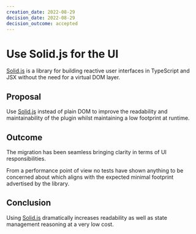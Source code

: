 ```yaml
---
creation_date: 2022-08-29
decision_date: 2022-08-29
decision_outcome: accepted
---
```

# Use Solid.js for the UI

[Solid.js] is a library for building reactive user interfaces in TypeScript and
JSX without the need for a virtual DOM layer.

## Proposal

Use [Solid.js] instead of plain DOM to improve the readability and
maintainability of the plugin whilst maintaining a low footprint at runtime.

## Outcome

The migration has been seamless bringing clarity in terms of UI
responsibilities.

From a performance point of view no tests have shown anything to be concerned
about which aligns with the expected minimal footprint advertised by the
library.


## Conclusion

Using [Solid.js] dramatically increases readability as well as state management
reasoning at a very low cost.



[Solid.js]: https://www.solidjs.com/
